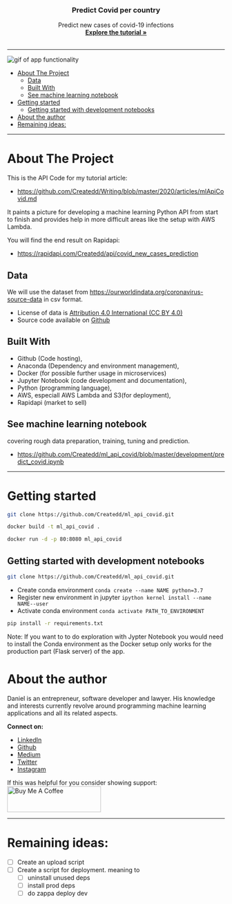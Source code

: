 <br />
<p align="center">
  <h3 align="center">Predict Covid per country</h3>

  <p align="center">
    Predict new cases of covid-19 infections
    <br />
    <a href="https://github.com/Createdd/Writing/blob/master/2020/articles/pythonApi.md"><strong>Explore the tutorial »</strong></a>
    <br />
    <br />
  </p>
</p>

---

![gif of app functionality](http://g.recordit.co/7JGIL7T9GC.gif)

- [About The Project](#about-the-project)
  - [Data](#data)
  - [Built With](#built-with)
  - [See machine learning notebook](#see-machine-learning-notebook)
- [Getting started](#getting-started)
  - [Getting started with development notebooks](#getting-started-with-development-notebooks)
- [About the author](#about-the-author)
- [Remaining ideas:](#remaining-ideas)

---

# About The Project

This is the API Code for my tutorial article:

- https://github.com/Createdd/Writing/blob/master/2020/articles/mlApiCovid.md


It paints a picture for developing a machine learning Python API from start to finish and provides help in more difficult areas like the setup with AWS Lambda.

You will find the end result on Rapidapi:

- https://rapidapi.com/Createdd/api/covid_new_cases_prediction


## Data

We will use the dataset from https://ourworldindata.org/coronavirus-source-data in csv format.

- License of data is [Attribution 4.0 International (CC BY 4.0)](https://creativecommons.org/licenses/by/4.0/)
- Source code available on [Github](https://github.com/owid/covid-19-data/tree/master/public/data)


## Built With

- Github (Code hosting),
- Anaconda (Dependency and environment management),
- Docker (for possible further usage in microservices)
- Jupyter Notebook (code development and documentation),
- Python (programming language),
- AWS, especiall AWS Lambda and S3(for deployment),
- Rapidapi (market to sell)

## See machine learning notebook

covering rough data preparation, training, tuning and prediction.

- https://github.com/Createdd/ml_api_covid/blob/master/development/predict_covid.ipynb

---

# Getting started

```sh
git clone https://github.com/Createdd/ml_api_covid.git
```

```sh
docker build -t ml_api_covid .
```

```sh
docker run -d -p 80:8080 ml_api_covid
```

## Getting started with development notebooks

```sh
git clone https://github.com/Createdd/ml_api_covid.git
```

- Create conda environment `conda create --name NAME python=3.7`
- Register new environment in jupyter `ipython kernel install --name NAME--user`
- Activate conda environment `conda activate PATH_TO_ENVIRONMENT`

```sh
pip install -r requirements.txt
```

Note: If you want to to do exploration with Jypter Notebook you would need to install the Conda environment as the Docker setup only works for the production part (Flask server) of the app.



# About the author

Daniel is an entrepreneur, software developer and lawyer. His knowledge and interests currently revolve around programming machine learning applications and all its related aspects.

**Connect on:**
- [LinkedIn](https://www.linkedin.com/in/createdd)
- [Github](https://github.com/Createdd)
- [Medium](https://medium.com/@createdd)
- [Twitter](https://twitter.com/_createdd)
- [Instagram](https://www.instagram.com/create.dd/)

If this was helpful for you consider showing support:
<a href="https://www.buymeacoffee.com/createdd" target="_blank"><img src="https://cdn.buymeacoffee.com/buttons/v2/default-yellow.png" alt="Buy Me A Coffee" style="height: 60px !important;width: 217px !important;" ></a>


---

# Remaining ideas:

- [ ] Create an upload script
- [ ] Create a script for deployment. meaning to
  - [ ] uninstall unused deps
  - [ ] install prod deps
  - [ ] do zappa deploy dev
